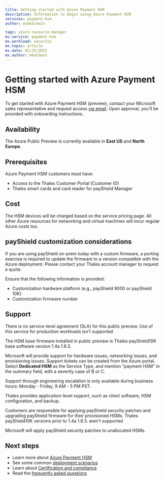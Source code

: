 ```yaml
---
title: Getting started with Azure Payment HSM
description: Information to begin using Azure Payment HSM
services: payment-hsm
author: msmbaldwin

tags: azure-resource-manager
ms.service: payment-hsm
ms.workload: security
ms.topic: article
ms.date: 01/25/2022
ms.author: mbaldwin
---
```


# Getting started with Azure Payment HSM

To get started with Azure Payment HSM (preview), contact your Microsoft sales representative and request access [via email](mailto:paymentHSMRequest@microsoft.com). Upon approval, you'll be provided with onboarding instructions.

## Availability

The Azure Public Preview is currently available in **East US** and **North Europe**.

## Prerequisites 

Azure Payment HSM customers must have:

- Access to the Thales Customer Portal (Customer ID)
- Thales smart cards and card reader for payShield Manager

## Cost

The HSM devices will be charged based on the service pricing page. All other Azure resources for networking and virtual machines will incur regular Azure costs too.

## payShield customization considerations

If you are using payShield on-prem today with a custom firmware, a porting exercise is required to update the firmware to a version compatible with the Azure deployment. Please contact your Thales account manager to request a quote.

Ensure that the following information is provided:
- Customization hardware platform (e.g., payShield 9000 or payShield 10K)
- Customization firmware number

## Support

There is no service-level agreement (SLA) for this public preview.  Use of this service for production workloads isn't supported

The HSM base firmware installed in public preview is Thales payShield10K base software version 1.4a 1.8.3.

Microsoft will provide support for hardware issues, networking issues, and provisioning issues. Support tickets can be created from the Azure portal. Select **Dedicated HSM** as the Service Type, and mention "payment HSM" in the summary field, with a severity case of B or C.

Support through engineering escalation is only available during business hours: Monday - Friday, 9 AM - 5 PM PST.

Thales provides application-level support, such as client software, HSM configuration, and backup.

Customers are responsible for applying payShield security patches and upgrading payShield firmware for their provisioned HSMs. Thales payShield10K versions prior to 1.4a 1.8.3. aren't supported

Microsoft will apply payShield security patches to unallocated HSMs.

## Next steps

- Learn more about [Azure Payment HSM](overview.md)
- See some common [deployment scenarios](deployment-scenarios.md)
- Learn about [Certification and compliance](certification-compliance.md)
- Read the [frequently asked questions](faq.yml)


